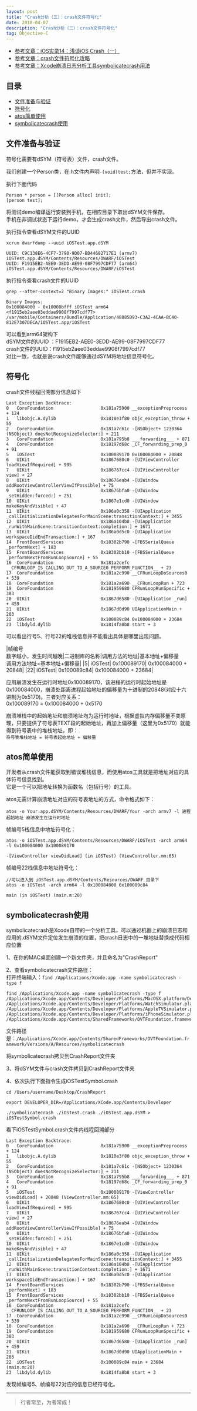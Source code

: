 ```yaml
---
layout: post
title: "Crash分析（三）：crash文件符号化"
date: 2018-04-07
description: "Crash分析（三）：crash文件符号化"
tag: Objective-C
---
```





- [参考文章：iOS实录14：浅谈iOS Crash（一）](https://www.jianshu.com/p/3261493e6d9e)
- [参考文章：crash文件符号化攻略](https://www.jianshu.com/p/8cac0b87ade2)
- [参考文章：Xcode崩溃日志分析工具symbolicatecrash用法](https://www.jianshu.com/p/e428501ff278)


## 目录
- [文件准备与验证](#content1)   
- [符号化](#content2)   
- [atos简单使用](#content3)   
- [symbolicatecrash使用](#content4)   






<!-- ************************************************ -->
## <a id="content1"></a>文件准备与验证

符号化需要有dSYM（符号表）文件，crash文件。

我们创建一个Person类，在.h文件内声明`-(void)test;`方法，但并不实现。

执行下面代码
```objc
Person * person = [[Person alloc] init];
[person test];
```
将测试demo编译运行安装到手机，在相应目录下取出dSYM文件保存。            
手机在非调试状态下运行demo，才会生成crash文件，然后导出crash文件。

执行指令查看dSYM文件的UUID
```
xcrun dwarfdump --uuid iOSTest.app.dSYM

UUID: C9C138E6-4CF7-3790-9D07-BD44682717E1 (armv7) iOSTest.app.dSYM/Contents/Resources/DWARF/iOSTest
UUID: F1915EB2-AEE0-3EDD-AE99-08F7997CDF77 (arm64) iOSTest.app.dSYM/Contents/Resources/DWARF/iOSTest
```

执行指令查看crash文件的UUID

```
grep --after-context=2 "Binary Images:" iOSTest.crash

Binary Images:
0x100084000 - 0x10008bfff iOSTest arm64  <f1915eb2aee03eddae9908f7997cdf77> /var/mobile/Containers/Bundle/Application/48885D93-C3A2-4CAA-BC40-812E7307DECA/iOSTest.app/iOSTest
```

可以看到arm64架构下      
dSYM文件的UUID ：F1915EB2-AEE0-3EDD-AE99-08F7997CDF77      
crash文件的UUID：f1915eb2aee03eddae9908f7997cdf77      
对比一致，也就是说crash文件能够通过dSYM将地址信息符号化。       



<!-- ************************************************ -->
## <a id="content2"></a>符号化


crash文件线程回溯部分信息如下
```objc
Last Exception Backtrace:
0   CoreFoundation                	0x181a75900 __exceptionPreprocess + 124
1   libobjc.A.dylib               	0x1810e3f80 objc_exception_throw + 55
2   CoreFoundation                	0x181a7c61c -[NSObject+ 1230364 (NSObject) doesNotRecognizeSelector:] + 211
3   CoreFoundation                	0x181a795b8 ___forwarding___ + 871
4   CoreFoundation                	0x18197d68c _CF_forwarding_prep_0 + 91
5   iOSTest                       	0x100089170 0x100084000 + 20848
6   UIKit                         	0x1867680c0 -[UIViewController loadViewIfRequired] + 995
7   UIKit                         	0x186767cc4 -[UIViewController view] + 27
8   UIKit                         	0x18676eab4 -[UIWindow addRootViewControllerViewIfPossible] + 75
9   UIKit                         	0x18676bfa0 -[UIWindow _setHidden:forced:] + 251
10  UIKit                         	0x1867e1cd0 -[UIWindow makeKeyAndVisible] + 47
11  UIKit                         	0x186a0c358 -[UIApplication _callInitializationDelegatesForMainScene:transitionContext:] + 3455
12  UIKit                         	0x186a104b8 -[UIApplication _runWithMainScene:transitionContext:completion:] + 1671
13  UIKit                         	0x186a0d5c0 -[UIApplication workspaceDidEndTransaction:] + 167
14  FrontBoardServices            	0x18302b790 -[FBSSerialQueue _performNext] + 183
15  FrontBoardServices            	0x18302bb10 -[FBSSerialQueue _performNextFromRunLoopSource] + 55
16  CoreFoundation                	0x181a2cefc __CFRUNLOOP_IS_CALLING_OUT_TO_A_SOURCE0_PERFORM_FUNCTION__ + 23
17  CoreFoundation                	0x181a2c990 __CFRunLoopDoSources0 + 539
18  CoreFoundation                	0x181a2a690 __CFRunLoopRun + 723
19  CoreFoundation                	0x181959680 CFRunLoopRunSpecific + 383
20  UIKit                         	0x1867d6580 -[UIApplication _run] + 459
21  UIKit                         	0x1867d0d90 UIApplicationMain + 203
22  iOSTest                       	0x100089c84 0x100084000 + 23684
23  libdyld.dylib                 	0x1814fa8b8 start + 3
```

可以看出行号5、行号22的堆栈信息并不能看出具体是哪里出现问题。

|帧编号<br>数字越小，发生时间越晚|二进制库的名称|调用方法的地址|基本地址+偏移量<br>调用方法地址=基本地址+偏移量|
|5|   iOSTest|                       	0x100089170| 0x100084000 + 20848|
|22|  iOSTest|                       	0x100089c84| 0x100084000 + 23684|

应用崩溃发生在运行时地址0x100089170，该进程的运行时起始地址是0x100084000，崩溃处距离进程起始地址的偏移量为十进制的20848(对应十六进制为0x5170)。三者对应关系：      
0x100089170 = 0x100084000 + 0x5170

崩溃堆栈中的起始地址和崩溃地址均为运行时地址，根据虚拟内存偏移量不变原理，只要提供了符号表TEXT段的起始地址，再加上偏移量（这里为0x5170）就能得到符号表中的堆栈地址，即：      
`符号表堆栈地址 = 符号表起始地址 + 偏移量`


<!-- ************************************************ -->
## <a id="content3"></a>atos简单使用


开发者从crash文件能获取到错误堆栈信息，而使用atos工具就是把地址对应的具体符号信息找到。       
它是一个可以把地址转换为函数名（包括行号）的工具。        

atos无需计算崩溃地址对应的符号表地址的方式，命令格式如下：

```
atos -o Your.app.dSYM/Contents/Resources/DWARF/Your -arch armv7 -l 进程起始地址 崩溃发生在运行时地址
```

帧编号5栈信息中地址符号化：
```
atos -o iOSTest.app.dSYM/Contents/Resources/DWARF/iOSTest -arch arm64 -l 0x100084000 0x100089170

-[ViewController viewDidLoad] (in iOSTest) (ViewController.mm:65)
```

帧编号22栈信息中地址符号化：
```
//可以进入到 iOSTest.app.dSYM/Contents/Resources/DWARF 目录下
atos -o iOSTest -arch arm64 -l 0x100084000 0x100089c84

main (in iOSTest) (main.m:20)
```

<!-- ************************************************ -->
## <a id="content4"></a>symbolicatecrash使用

symbolicatecrash是Xcode自带的一个分析工具，可以通过机器上的崩溃日志和应用的.dSYM文件定位发生崩溃的位置，把crash日志中的一堆地址替换成代码相应位置

1、在你的MAC桌面创建一个新文件夹，并且命名为"CrashReport"

2、查看symbolicatecrash文件路径：     
打开终端输入：`find /Applications/Xcode.app -name symbolicatecrash -type f`

```
find /Applications/Xcode.app -name symbolicatecrash -type f
/Applications/Xcode.app/Contents/Developer/Platforms/MacOSX.platform/Developer/iOSSupport/Library/PrivateFrameworks/DVTFoundation.framework/Versions/A/Resources/symbolicatecrash
/Applications/Xcode.app/Contents/Developer/Platforms/WatchSimulator.platform/Developer/Library/PrivateFrameworks/DVTFoundation.framework/symbolicatecrash
/Applications/Xcode.app/Contents/Developer/Platforms/AppleTVSimulator.platform/Developer/Library/PrivateFrameworks/DVTFoundation.framework/symbolicatecrash
/Applications/Xcode.app/Contents/Developer/Platforms/iPhoneSimulator.platform/Developer/Library/PrivateFrameworks/DVTFoundation.framework/symbolicatecrash
/Applications/Xcode.app/Contents/SharedFrameworks/DVTFoundation.framework/Versions/A/Resources/symbolicatecrash
```
文件路径是：`/Applications/Xcode.app/Contents/SharedFrameworks/DVTFoundation.framework/Versions/A/Resources/symbolicatecrash`

将symbolicatecrash拷贝到CrashReport文件夹

3、将dSYM文件与crash文件拷贝到CrashReport文件夹

4、依次执行下面指令生成iOSTestSymbol.crash

`cd /Users/username/Desktop/CrashReport`

`export DEVELOPER_DIR=/Applications/XCode.app/Contents/Developer`

`./symbolicatecrash ./iOSTest.crash ./iOSTest.app.dSYM > iOSTestSymbol.crash`

看下iOSTestSymbol.crash文件内线程回溯部分
```objc
Last Exception Backtrace:
0   CoreFoundation                	0x181a75900 __exceptionPreprocess + 124
1   libobjc.A.dylib               	0x1810e3f80 objc_exception_throw + 55
2   CoreFoundation                	0x181a7c61c -[NSObject+ 1230364 (NSObject) doesNotRecognizeSelector:] + 211
3   CoreFoundation                	0x181a795b8 ___forwarding___ + 871
4   CoreFoundation                	0x18197d68c _CF_forwarding_prep_0 + 91
5   iOSTest                       	0x100089170 -[ViewController viewDidLoad] + 20848 (ViewController.mm:65)
6   UIKit                         	0x1867680c0 -[UIViewController loadViewIfRequired] + 995
7   UIKit                         	0x186767cc4 -[UIViewController view] + 27
8   UIKit                         	0x18676eab4 -[UIWindow addRootViewControllerViewIfPossible] + 75
9   UIKit                         	0x18676bfa0 -[UIWindow _setHidden:forced:] + 251
10  UIKit                         	0x1867e1cd0 -[UIWindow makeKeyAndVisible] + 47
11  UIKit                         	0x186a0c358 -[UIApplication _callInitializationDelegatesForMainScene:transitionContext:] + 3455
12  UIKit                         	0x186a104b8 -[UIApplication _runWithMainScene:transitionContext:completion:] + 1671
13  UIKit                         	0x186a0d5c0 -[UIApplication workspaceDidEndTransaction:] + 167
14  FrontBoardServices            	0x18302b790 -[FBSSerialQueue _performNext] + 183
15  FrontBoardServices            	0x18302bb10 -[FBSSerialQueue _performNextFromRunLoopSource] + 55
16  CoreFoundation                	0x181a2cefc __CFRUNLOOP_IS_CALLING_OUT_TO_A_SOURCE0_PERFORM_FUNCTION__ + 23
17  CoreFoundation                	0x181a2c990 __CFRunLoopDoSources0 + 539
18  CoreFoundation                	0x181a2a690 __CFRunLoopRun + 723
19  CoreFoundation                	0x181959680 CFRunLoopRunSpecific + 383
20  UIKit                         	0x1867d6580 -[UIApplication _run] + 459
21  UIKit                         	0x1867d0d90 UIApplicationMain + 203
22  iOSTest                       	0x100089c84 main + 23684 (main.m:20)
23  libdyld.dylib                 	0x1814fa8b8 start + 3
```

发现帧编号5、帧编号22对应的信息已经符号化。


----------
>  行者常至，为者常成！


